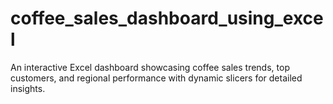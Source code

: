 # coffee_sales_dashboard_using_excel
An interactive Excel dashboard showcasing coffee sales trends, top customers, and regional performance with dynamic slicers for detailed insights.
